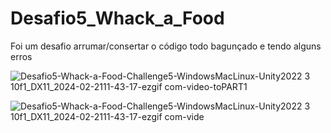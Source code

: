 # Desafio5_Whack_a_Food
 Foi um desafio arrumar/consertar o código todo bagunçado e tendo alguns erros

![Desafio5-Whack-a-Food-Challenge5-WindowsMacLinux-Unity2022 3 10f1_DX11_2024-02-2111-43-17-ezgif com-video-toPART1](https://github.com/Sam1536/Desafio5_Whack_a_Food/assets/89424721/450fa9b5-b89d-4f11-9aff-1dbaa98340ce)


![Desafio5-Whack-a-Food-Challenge5-WindowsMacLinux-Unity2022 3 10f1_DX11_2024-02-2111-43-17-ezgif com-vide](https://github.com/Sam1536/Desafio5_Whack_a_Food/assets/89424721/763c34f5-e910-488b-95e4-484e4534bea2)
